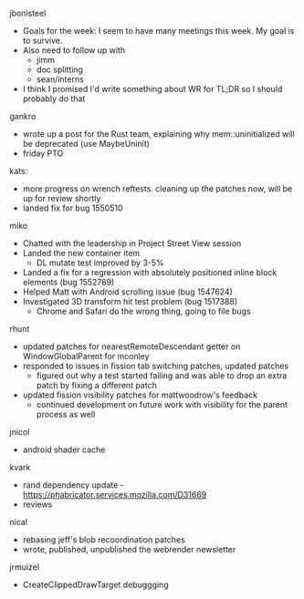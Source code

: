 jbonisteel
  * Goals for the week: I seem to have many meetings this week. My goal is to survive. 
  * Also need to follow up with 
    * jimm
    * doc splitting
    * sean/interns
  * I think I promised I'd write something about WR for TL;DR so I should probably do that

gankro
  * wrote up a post for the Rust team, explaining why mem::uninitialized will be deprecated (use MaybeUninit)
  * friday PTO

kats:
  * more progress on wrench reftests. cleaning up the patches now, will be up for review shortly
  * landed fix for bug 1550510

miko
  * Chatted with the leadership in Project Street View session  
  * Landed the new container item 
    * DL mutate test improved by 3-5% 
  * Landed a fix for a regression with absolutely positioned inline block elements (bug 1552789) 
  * Helped Matt with Android scrolling issue (bug 1547624) 
  * Investigated 3D transform hit test problem (bug 1517388) 
    * Chrome and Safari do the wrong thing, going to file bugs 

rhunt
  * updated patches for nearestRemoteDescendant getter on WindowGlobalParent for mconley
  * responded to issues in fission tab switching patches, updated patches
    * figured out why a test started failing and was able to drop an extra patch by fixing a different patch
  * updated fission visibility patches for mattwoodrow's feedback
    * continued development on future work with visibility for the parent process as well

jnicol
  * android shader cache

kvark
  * rand dependency update - https://phabricator.services.mozilla.com/D31669
  * reviews

nical
  * rebasing jeff's blob recoordination patches
  * wrote, published, unpublished the webrender newsletter 

jrmuizel
  * CreateClippedDrawTarget debuggging
